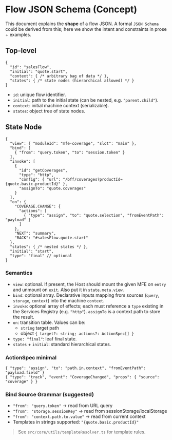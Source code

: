 # Flow JSON Schema (Concept)

This document explains the **shape** of a flow JSON. A formal `JSON Schema` could be derived from this; here we show the intent and constraints in prose + examples.

## Top-level
```jsonc
{
  "id": "salesFlow",
  "initial": "quote.start",
  "context": { /* arbitrary bag of data */ },
  "states": { /* state nodes (hierarchical allowed) */ }
}
```

- `id`: unique flow identifier.
- `initial`: path to the initial state (can be nested, e.g. `"parent.child"`).
- `context`: initial machine context (serializable).
- `states`: object tree of state nodes.

## State Node
```jsonc
{
  "view": { "moduleId": "mfe-coverage", "slot": "main" },
  "bind": [
    { "from": "query.token", "to": "session.token" }
  ],
  "invoke": [
    {
      "id": "getCoverages",
      "type": "http",
      "config": { "url": "/bff/coverages?productId={quote.basic.productId}" },
      "assignTo": "quote.coverages"
    }
  ],
  "on": {
    "COVERAGE.CHANGE": {
      "actions": [
        { "type": "assign", "to": "quote.selection", "fromEventPath": "payload" }
      ]
    },
    "NEXT": "summary",
    "BACK": "#salesFlow.quote.start"
  },
  "states": { /* nested states */ },
  "initial": "start",
  "type": "final" // optional
}
```

### Semantics
- `view`: optional. If present, the Host should mount the given MFE on `entry` and unmount on `exit`. Also put it in `state.meta.view`.
- `bind`: optional array. Declarative inputs mapping from sources (`query`, `storage`, `context`) into the machine `context`.
- `invoke`: optional array of effects; each must reference a `type` existing in the Services Registry (e.g. `"http"`). `assignTo` is a context path to store the result.
- `on`: transition table. Values can be:
  - `string` target path
  - object `{ target?: string; actions?: ActionSpec[] }`
- `type: "final"`: leaf final state.
- `states` + `initial`: standard hierarchical states.

### ActionSpec minimal
```jsonc
{ "type": "assign", "to": "path.in.context", "fromEventPath": "payload.field" }
{ "type": "track", "event": "CoverageChanged", "props": { "source": "coverage" } }
```

### Bind Source Grammar (suggested)
- `"from": "query.token"` → read from URL query
- `"from": "storage.sessionKey"` → read from sessionStorage/localStorage
- `"from": "context.path.to.value"` → read from current context
- Templates in strings supported: `"{quote.basic.productId}"`

> See `src/core/utils/templateResolver.ts` for template rules.
